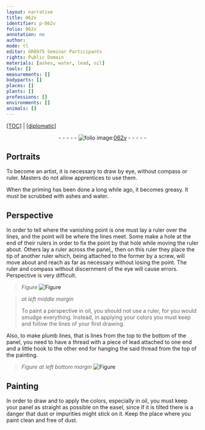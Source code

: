 ```yaml
---
layout: narrative
title: 062v
identifier: p-062v
folio: 062v
annotation: no
author:
mode: tl
editor: GR8975 Seminar Participants
rights: Public Domain
materials: [ashes, water, lead, oil]
tools: []
measurements: []
bodyparts: []
places: []
plants: []
professions: []
environments: []
animals: []
---
```


<p><a href="{{ site.baseurl }}/translation/" target="_blank">[TOC]</a> | <a href="{{ site.baseurl }}/texts/p-062v_tc/">[diplomatic]</a></p><div class="folio" align="center">- - - - - <a href="http://gallica.bnf.fr/ark:/12148/btv1b9059316c/f130.item" target="_blank"><img src="https://cu-mkp.github.io/2017-workshop-edition/assets/photo-icon.png" alt="folio image: " style="display:inline-block; margin-bottom:-3px;"/>062v</a> - - - - - </div>  
  

## Portraits

 
To become an artist, it is necessary to draw by eye, without compass or ruler. Masters do not allow apprentices to use them.
 
When the priming has been done a long while ago, it becomes greasy. It must be scrubbed with <span class="m">ashes</span> and <span class="m">water</span>.
 
 
  

## Perspective

 
In order to tell where the <span class="sup">vanishing</span> point is one must lay a ruler over the lines, and the point will be where the lines meet. Some make a hole at the end of their rulers in order to fix the point by that hole while moving the ruler about. Others lay a ruler across the panel,, then on this ruler they place the tip of another ruler which, being attached to the former by a screw, will move about and reach as far as necessary without losing the point. The ruler and compass without discernment of the eye will cause errors. Perspective is very difficult.
 
> *Figure*
> <a href="https://drive.google.com/open?id=0B9-oNrvWdlO5ZkRNOG9hZmpMT2M" target="_blank"><img src="https://cu-mkp.github.io/GR8975-edition/assets/photo-icon.png" alt="Figure" style="display:inline-block; margin-bottom:-3px;"/></a>
 
> *at left middle margin*
> 
> 
>   To paint a perspective in oil, you should not use a ruler, for you would smudge everything. Instead, in applying your colors you must keep and follow the lines of your first drawing.
 
 
  
Also, to make plumb lines, that is lines from the top to the bottom of the panel, you need to have a thread with a piece of <span class="m">lead</span> attached to one end and a little hook to the other end for hanging the said thread from the top of the painting.
 
 
> *Figure*
> *at left bottom margin*
> <a href="https://drive.google.com/open?id=0B9-oNrvWdlO5X0hKa0FueWdjMFk" target="_blank"><img src="https://cu-mkp.github.io/GR8975-edition/assets/photo-icon.png" alt="Figure" style="display:inline-block; margin-bottom:-3px;"/></a>
 
  

## Painting

 
In order to draw and to apply the colors, especially in <span class="m">oil</span>, you must keep your panel as straight as possible on the easel, since if it is tilted there is a danger that dust or impurities might stick on it. Keep the place where you paint clean and free of dust.
 

